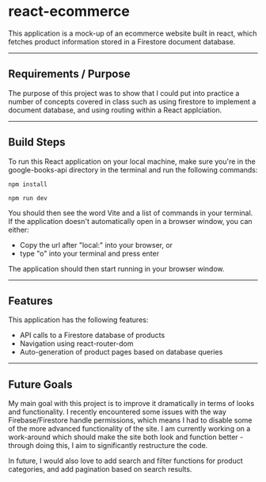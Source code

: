 # react-ecommerce

This application is a mock-up of an ecommerce website built in react, which fetches product information stored in a Firestore document database.

---

## Requirements / Purpose

The purpose of this project was to show that I could put into practice a number of concepts covered in class such as using firestore to implement a document database, and using routing within a React applciation.

---

## Build Steps

To run this React application on your local machine, make sure you're in the google-books-api directory in the terminal and run the following commands:

```console
npm install
```

```console
npm run dev
```

You should then see the word Vite and a list of commands in your terminal.
If the application doesn't automatically open in a browser window, you can either:

- Copy the url after "local:" into your browser, or
- type "o" into your terminal and press enter

The application should then start running in your browser window.

---

## Features

This application has the following features: 
-   API calls to a Firestore database of products
-   Navigation using react-router-dom
-   Auto-generation of product pages based on database queries

---

## Future Goals

My main goal with this project is to improve it dramatically in terms of looks and functionality. 
I recently encountered some issues with the way Firebase/Firestore handle permissions, which means I had to disable some of the more advanced functionality of the site. I am currently working on a work-around which should make the site both look and function better - through doing this, I aim to significantly restructure the code.

In future, I would also love to add search and filter functions for product categories, and add pagination based on search results.
